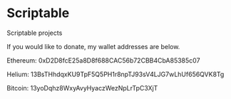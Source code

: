 # Scriptable
Scriptable projects


If you would like to donate, my wallet addresses are below.

Ethereum:
0xD2D8fcE25a8D8f688CAC56b72CBB4CbA85385c07

Helium:
13BsTHhdqxKU9TpF5Q5PH1r8npTJ93sV4LJG7wLhUf656QVK8Tg

Bitcoin:
13yoDqhz8WxyAvyHyaczWezNpLrTpC3XjT
